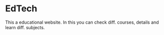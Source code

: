 # EdTech
This a educational website. In this you can check diff. courses, details and learn diff. subjects.

